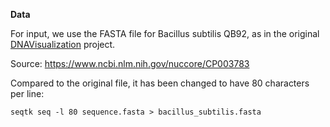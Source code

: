 
**Data**

For input, we use the FASTA file for Bacillus subtilis QB92, as in the original [DNAVisualization](https://github.com/Benjamin-Lee/DNAvisualization.org/) project.

Source: https://www.ncbi.nlm.nih.gov/nuccore/CP003783

Compared to the original file, it has been changed to have 80 characters per line:

```
seqtk seq -l 80 sequence.fasta > bacillus_subtilis.fasta
```

